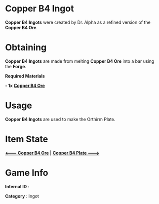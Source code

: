 # Copper B4 Ingot

**Copper B4 Ingots** were created by Dr. Alpha as a refined version of the **Copper B4 Ore**.

# Obtaining

**Copper B4 Ingots** are made from melting **Copper B4 Ore** into a bar using the **Forge**.

**Required Materials**

**- 1x** [**Copper B4 Ore**](https://github.com/AlphaMC0/Lone-Martian/blob/main/Ores/Copper%20B4%20Ore.md)

# Usage

**Copper B4 Ingots** are used to make the Orthirm Plate.

# Item State

[**<--- Copper B4 Ore**](https://github.com/AlphaMC0/Lone-Martian/blob/main/Ores/Copper%20B4%20Ore.md) | [**Copper B4 Plate --->**](https://github.com/AlphaMC0/Lone-Martian/blob/main/Plates/Copper%20B4%20Plate.md)

# Game Info

**Internal ID** : 

**Category** : Ingot

